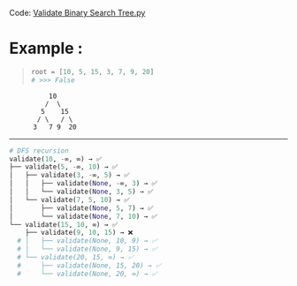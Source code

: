 Code: [Validate Binary Search Tree.py](../../Solutions/Top%20100%20liked/Validate%20Binary%20Search%20Tree.py)
# Example : 
>```python
> root = [10, 5, 15, 3, 7, 9, 20]
> # >>> False 
>```
```
          10
         /  \
        5    15
       / \   / \
      3   7 9  20
```
---

```python 
# DFS recursion
validate(10, -∞, ∞) → ✅
├── validate(5, -∞, 10) → ✅
│   ├── validate(3, -∞, 5) → ✅
│   │   ├── validate(None, -∞, 3) → ✅
│   │   └── validate(None, 3, 5) → ✅
│   └── validate(7, 5, 10) → ✅
│       ├── validate(None, 5, 7) → ✅
│       └── validate(None, 7, 10) → ✅
└── validate(15, 10, ∞) → ✅
    ├── validate(9, 10, 15) → ❌
  # │   ├── validate(None, 10, 9) → ✅
  # │   └── validate(None, 9, 15) → ✅
  # └── validate(20, 15, ∞) → ✅
  #     ├── validate(None, 15, 20) → ✅
  #     └── validate(None, 20, ∞) → ✅
```